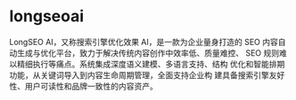 # longseoai
LongSEO AI，又称搜索引擎优化效果 AI，是一款为企业量身打造的 SEO 内容自动生成与优化平台，致力于解决传统内容创作中效率低、质量难控、 SEO 规则难以精细执行等痛点。系统集成深度语义建模、多语言支持、结构 优化和智能排期功能，从关键词导入到内容生命周期管理，全面支持企业构 建具备搜索引擎友好性、用户可读性和品牌一致性的内容资产。
